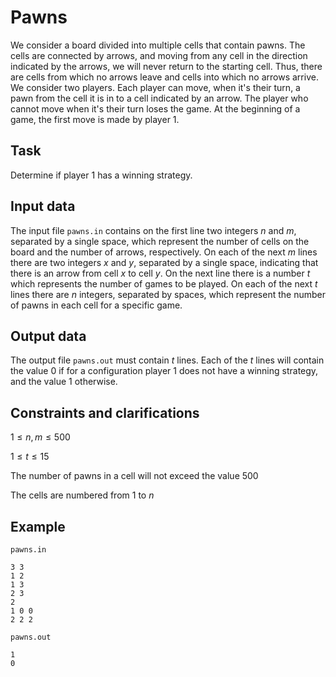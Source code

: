 # Pawns

We consider a board divided into multiple cells that contain pawns. The cells are connected by arrows, and moving from any cell in the direction indicated by the arrows, we will never return to the starting cell. Thus, there are cells from which no arrows leave and cells into which no arrows arrive. We consider two players. Each player can move, when it's their turn, a pawn from the cell it is in to a cell indicated by an arrow. The player who cannot move when it's their turn loses the game. At the beginning of a game, the first move is made by player $1$.

## Task

Determine if player $1$ has a winning strategy.

## Input data

The input file `pawns.in` contains on the first line two integers $n$ and $m$, separated by a single space, which represent the number of cells on the board and the number of arrows, respectively. On each of the next $m$ lines there are two integers $x$ and $y$, separated by a single space, indicating that there is an arrow from cell $x$ to cell $y$. On the next line there is a number $t$ which represents the number of games to be played. On each of the next $t$ lines there are $n$ integers, separated by spaces, which represent the number of pawns in each cell for a specific game.

## Output data

The output file `pawns.out` must contain $t$ lines. Each of the $t$ lines will contain the value $0$ if for a configuration player $1$ does not have a winning strategy, and the value $1$ otherwise.

## Constraints and clarifications

$1 \leq n, m \leq 500$

$1 \leq t \leq 15$

The number of pawns in a cell will not exceed the value $500$

The cells are numbered from $1$ to $n$

## Example

`pawns.in`

```
3 3
1 2
1 3
2 3
2
1 0 0
2 2 2
```

`pawns.out`

```
1
0
```